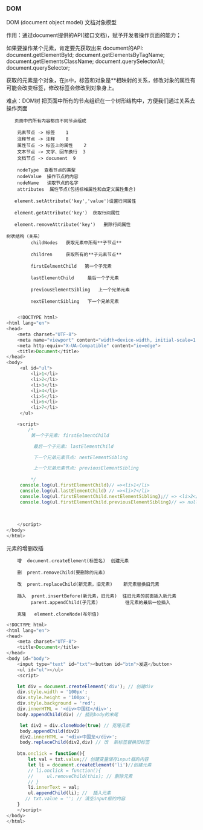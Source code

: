 ### DOM
DOM (document object model) 文档对象模型

作用：通过document提供的API(接口文档)，赋予开发者操作页面的能力；
        
如果要操作某个元素，肯定要先获取出来
         document的API:
              document.getElementById;
              document.getElementsByTagName;
              document.getElementsClassName;
              document.querySelectorAll;
              document.querySelector;

 获取的元素是个对象，在js中，标签和对象是**相映射的关系，修改对象的属性有可能会改变标签，修改标签会修改到对象身上。

 难点：DOM树  把页面中所有的节点组织在一个树形结构中，方便我们通过关系去操作页面


       页面中的所有内容都由不同节点组成

        元素节点 -> 标签    1   
        注释节点 -> 注释    8
        属性节点 -> 标签上的属性    2    
        文本节点 -> 文字、回车换行  3
        文档节点 -> document  9

        nodeType  查看节点的类型
        nodeValue  操作节点的内容 
        nodeName   读取节点的名字
        attributes  属性节点(包括标椎属性和自定义属性集合)  

       element.setAttribute('key','value')设置行间属性
 
       element.getAttribute('key')  获取行间属性

       element.removeAttribute('key')   删除行间属性
           
    树状结构（关系）
             childNodes   获取元素中所有**子节点**

             children     获取所有的**子元素节点**

             firstEelmentChild   第一个子元素

             lastElementChild     最后一个子元素

             previousElementSibling   上一个兄弟元素

             nextElementSibling   下一个兄弟元素
```js

    <!DOCTYPE html>
<html lang="en">
<head>
    <meta charset="UTF-8">
    <meta name="viewport" content="width=device-width, initial-scale=1.0">
    <meta http-equiv="X-UA-Compatible" content="ie=edge">
    <title>Document</title>
</head>
<body>
     <ul id="ul">
         <li>1</li>
         <li>2</li>
         <li>3</li>
         <li>4</li>
         <li>5</li>
         <li>6</li>
         <li>7</li>
     </ul>

    <script>
        /* 
         第一个子元素: firstEelmentChild   

          最后一个子元素: lastElementChild     

          下一个兄弟元素节点: nextElementSibling

          上一个兄弟元素节点: previousElementSibling
        
         */
     console.log(ul.firstElementChild)// =><li>1</li>
     console.log(ul.lastElementChild) // =><li>7</li>
     console.log(ul.firstElementChild.nextElementSibling);// => <li>2</li>
     console.log(ul.firstElementChild.previousElementSibling)// => null
    
    
    
    </script>
</body>
</html>
```

 元素的增删改插

        增  document.createElement(标签名)  创建元素

        删  prent.removeChild(要删除的元素)

        改  prent.replaceChild(新元素，旧元素)    新元素替换旧元素

        插入  prent.insertBefore(新元素，旧元素)  往旧元素的前面插入新元素
             parent.appendChild(子元素)          往元素的最后一位插入

        克隆   element.cloneNode(布尔值)

```js
<!DOCTYPE html>
<html lang="en">
<head>
    <meta charset="UTF-8">
    <title>Document</title>
</head>
<body id="body">
    <input type="text" id="txt"><button id="btn">发送</button>
    <ul id="ul"></ul>
    <script>

    let div = document.createElement('div'); // 创建div
    div.style.width = '100px';
    div.style.height = '100px';
    div.style.background = 'red';
    div.innerHTML = '<div>中国红</div>';
    body.appendChild(div) // 插到body的末尾

     let div2 = div.cloneNode(true) // 克隆元素
     body.appendChild(div2)
     div2.innerHTML = '<div>中国龙</div>';
     body.replaceChild(div2,div) // 改  新标签替换旧标签
     
    btn.onclick = function(){
        let val = txt.value;// 创建变量储存input框的内容
        let li = document.createElement('li')//创建元素 
        // li.onclick = function(){
        //     ul.removeChild(this); // 删除元素
        // }
        li.innerText = val;
        ul.appendChild(li); //  插入元素
       // txt.value = ''; // 清空input框的内容
    }
    </script>
</body>
</html>
```